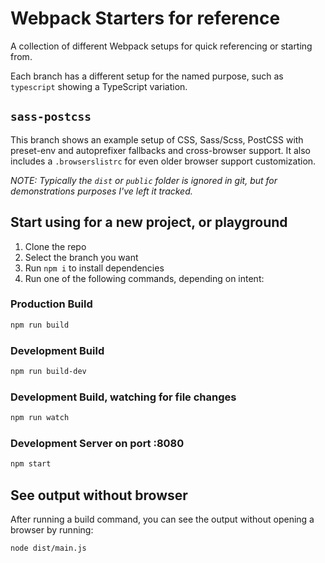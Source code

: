 # Webpack Starters for reference

A collection of different Webpack setups for quick referencing or starting from.

Each branch has a different setup for the named purpose, such as `typescript` showing a TypeScript variation.

## `sass-postcss`

This branch shows an example setup of CSS, Sass/Scss, PostCSS with preset-env and autoprefixer fallbacks and cross-browser support. It also includes a `.browserslistrc` for even older browser support customization.

_NOTE: Typically the `dist` or `public` folder is ignored in git, but for demonstrations purposes I've left it tracked._

## Start using for a new project, or playground

1. Clone the repo
2. Select the branch you want
3. Run `npm i` to install dependencies
4. Run one of the following commands, depending on intent:

### Production Build

```bash
npm run build
```

### Development Build

```bash
npm run build-dev
```

### Development Build, watching for file changes

```bash
npm run watch
```

### Development Server on port :8080

```bash
npm start
```

## See output without browser

After running a build command, you can see the output without opening a browser by running:

```bash
node dist/main.js
```
